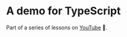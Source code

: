# A demo for TypeScript 

Part of a series of lessons on [YouTube](https://youtube.com/basaratali) 🌹.